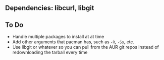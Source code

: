 ## Dependencies: libcurl, libgit

## To Do
- Handle multiple packages to install at at time
- Add other arguments that pacman has, such as `-R`, `-Ss`, etc.
- Use libgit or whatever so you can pull from the AUR git repos instead of redownloading the tarball every time